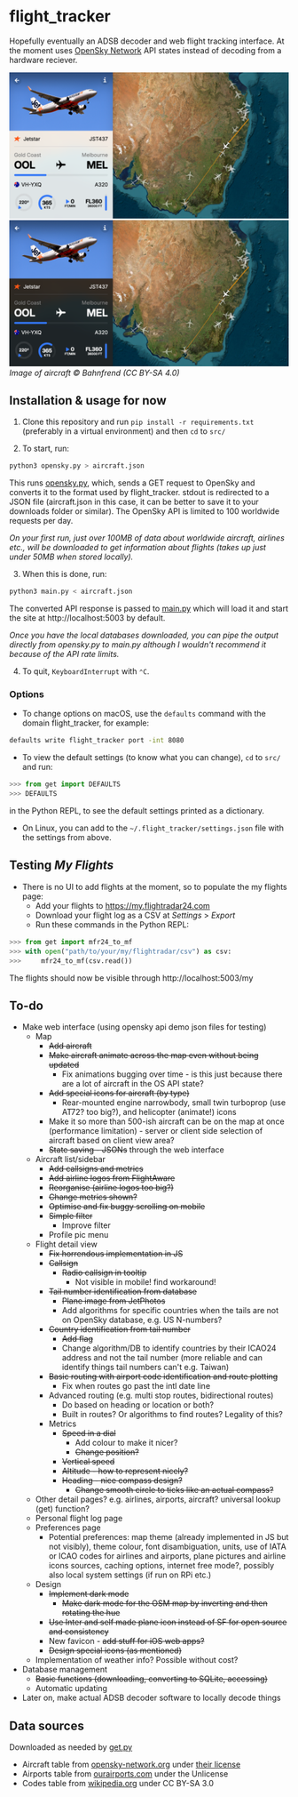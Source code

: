# flight\_tracker

Hopefully eventually an ADSB decoder and web flight tracking interface. At the moment uses [OpenSky Network](https://opensky-network.org) API states instead of decoding from a hardware reciever.

![Demo](demo/demo-light.png#gh-light-mode-only)
![Demo](demo/demo-dark.png#gh-dark-mode-only)
_Image of aircraft © Bahnfrend (CC BY-SA 4.0)_

## Installation & usage for now
1. Clone this repository and run `pip install -r requirements.txt` (preferably in a virtual environment) and then `cd` to `src/`

2. To start, run:
```zsh
python3 opensky.py > aircraft.json
```
This runs [opensky.py](src/opensky.py), which, sends a GET request to OpenSky and converts it to the format used by flight\_tracker. stdout is redirected to a JSON file (aircraft.json in this case, it can be better to save it to your downloads folder or similar). The OpenSky API is limited to 100 worldwide requests per day.

_On your first run, just over 100MB of data about worldwide aircraft, airlines etc., will be downloaded to get information about flights (takes up just under 50MB when stored locally)._

3. When this is done, run:
```zsh
python3 main.py < aircraft.json
```
The converted API response is passed to [main.py](src/main.py) which will load it and start the site at http://localhost:5003 by default.

_Once you have the local databases downloaded, you can pipe the output directly from opensky.py to main.py although I wouldn't recommend it because of the API rate limits._

4. To quit, `KeyboardInterrupt` with `⌃C`.

### Options
* To change options on macOS, use the `defaults` command with the domain flight_tracker, for example:
```zsh
defaults write flight_tracker port -int 8080
```

* To view the default settings (to know what you can change), `cd` to `src/` and run:
```python
>>> from get import DEFAULTS
>>> DEFAULTS
```
in the Python REPL, to see the default settings printed as a dictionary.

* On Linux, you can add to the `~/.flight_tracker/settings.json` file with the settings from above.

## Testing _My Flights_
* There is no UI to add flights at the moment, so to populate the my flights page:
    * Add your flights to https://my.flightradar24.com
    * Download your flight log as a CSV at _Settings_ > _Export_
    * Run these commands in the Python REPL:
```python
>>> from get import mfr24_to_mf
>>> with open("path/to/your/my/flightradar/csv") as csv:
>>>     mfr24_to_mf(csv.read())
```
The flights should now be visible through http://localhost:5003/my

## To-do
* Make web interface (using opensky api demo json files for testing)
    * Map
        * ~~Add aircraft~~
        * ~~Make aircraft animate across the map even without being updated~~
            * Fix animations bugging over time - is this just because there are a lot of aircraft in the OS API state?
        * ~~Add special icons for aircraft (by type)~~
            * Rear-mounted engine narrowbody, small twin turboprop (use AT72? too big?), and helicopter (animate!) icons
        * Make it so more than 500-ish aircraft can be on the map at once (performance limitation) - server or client side selection of aircraft based on client view area?
        * ~~State saving - JSONs~~ through the web interface
    * Aircraft list/sidebar
        * ~~Add callsigns and metrics~~
        * ~~Add airline logos from FlightAware~~
        * ~~Reorganise (airline logos too big?)~~
        * ~~Change metrics shown?~~
        * ~~Optimise and fix buggy scrolling on mobile~~
        * ~~Simple filter~~
            * Improve filter
        * Profile pic menu
    * Flight detail view
        * ~~Fix horrendous implementation in JS~~
        * ~~Callsign~~
            * ~~Radio callsign in tooltip~~
                * Not visible in mobile! find workaround!
        * ~~Tail number identification from database~~
            * ~~Plane image from JetPhotos~~
            * Add algorithms for specific countries when the tails are not on OpenSky database, e.g. US N-numbers?
        * ~~Country identification from tail number~~
            * ~~Add flag~~
            * Change algorithm/DB to identify countries by their ICAO24 address and not the tail number (more reliable and can identify things tail numbers can't e.g. Taiwan)
        * ~~Basic routing with airport code identification and route plotting~~
            * Fix when routes go past the intl date line
        * Advanced routing (e.g. multi stop routes, bidirectional routes)
            * Do based on heading or location or both?
            * Built in routes? Or algorithms to find routes? Legality of this?
        * Metrics
            * ~~Speed in a dial~~
                * Add colour to make it nicer?
                * ~~Change position?~~
            * ~~Vertical speed~~
            * ~~Altitude - how to represent nicely?~~
            * ~~Heading - nice compass design?~~
                * ~~Change smooth circle to ticks like an actual compass?~~
    * Other detail pages? e.g. airlines, airports, aircraft? universal lookup (get) function?
    * Personal flight log page
    * Preferences page
        * Potential preferences: map theme (already implemented in JS but not visibly), theme colour, font disambiguation, units, use of IATA or ICAO codes for airlines and airports, plane pictures and airline icons sources, caching options, internet free mode?, possibly also local system settings (if run on RPi etc.)
    * Design
        * ~~Implement dark mode~~
            * ~~Make dark mode for the OSM map by inverting and then rotating the hue~~
        * ~~Use Inter and self made plane icon instead of SF for open source and consistency~~
        * New favicon - ~~add stuff for iOS web apps?~~
        * ~~Design special icons (as mentioned)~~
    * Implementation of weather info? Possible without cost?
* Database management
    * ~~Basic functions (downloading, converting to SQLite, accessing)~~
    * Automatic updating
* Later on, make actual ADSB decoder software to locally decode things

## Data sources
Downloaded as needed by [get.py](src/get.py)
* Aircraft table from [opensky-network.org](https://opensky-network.org/datasets/metadata) under [their license](https://opensky-network.org/datasets/LICENSE.txt)
* Airports table from [ourairports.com](https://ourairports.com/data) under the Unlicense
* Codes table from [wikipedia.org](https://en.wikipedia.org/wiki/List_of_airline_codes) under CC BY-SA 3.0
